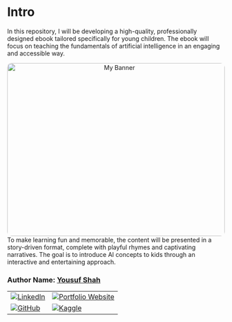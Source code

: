 # **Intro**
In this repository, I will be developing a high-quality, professionally designed ebook tailored specifically for young children. The ebook will focus on teaching the fundamentals of artificial intelligence in an engaging and accessible way.
<div style="text-align: center;">
    <img src="banner.jpg" alt="My Banner" style="width: 100%; max-width: 700px; height:400px; border-radius: 10px;"/>
</div>
To make learning fun and memorable, the content will be presented in a story-driven format, complete with playful rhymes and captivating narratives. The goal is to introduce AI concepts to kids through an interactive and entertaining approach.

<div class="contact-info">
  <h3 class="section-title">
    <strong>Author Name:</strong>
    <a href="https://www.linkedin.com/in/yousuf-shah-7ba9492b4/" target="_blank">Yousuf Shah</a>
  </h3>
  <table>
    <tr>
      <td>
        <a href="https://www.linkedin.com/in/yousuf-shah-7ba9492b4/" target="_blank">
          <img src="https://img.shields.io/badge/LinkedIn-Profile-blue?style=for-the-badge&logo=linkedin" alt="LinkedIn" />
        </a>
      </td>
      <td>
        <a href="https://yousfshah.github.io/Portfolio_Website/" target="_blank">
          <img src="https://img.shields.io/badge/Portfolio_Website-Website-blue?style=for-the-badge&logo=link" alt="Portfolio Website" />
        </a>
      </td>
    </tr>
    <tr>
      <td>
        <a href="https://github.com/Yousfshah" target="_blank">
          <img src="https://img.shields.io/badge/GitHub-Profile-green?style=for-the-badge&logo=github" alt="GitHub" />
        </a>
      </td>
      <td>
        <a href="https://www.kaggle.com/yousufshah" target="_blank">
          <img src="https://img.shields.io/badge/Kaggle-Profile-orange?style=for-the-badge&logo=kaggle" alt="Kaggle" />
        </a>
      </td>
    </tr>
  </table>
</div>

